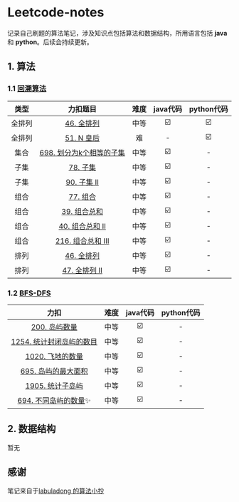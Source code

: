 # Leetcode-notes
记录自己刷题的算法笔记，涉及知识点包括算法和数据结构，所用语言包括 **java** 和 **python**。后续会持续更新。

## 1. 算法

### 1.1 [回溯算法](https://github.com/Ethan-cw/leetcode-notes/tree/main/算法/回朔算法)

|  类型  |                           力扣题目                           | 难度 | java代码 | python代码 |
| :----: | :----------------------------------------------------------: | :--: | :------: | :--------: |
| 全排列 | [46. 全排列](https://leetcode-cn.com/problems/permutations)  | 中等 |    ☑️     |     ☑️      |
| 全排列 |   [51. N 皇后](https://leetcode-cn.com/problems/n-queens)    |  难  |    -     |     ☑️      |
|  集合  | [698. 划分为k个相等的子集](https://leetcode-cn.com/problems/partition-to-k-equal-sum-subsets/) | 中等 |    ☑️     |     -      |
|  子集  |     [78. 子集](https://leetcode-cn.com/problems/subsets)     | 中等 |    ☑️     |     -      |
|  子集  |  [90. 子集 II](https://leetcode-cn.com/problems/subsets-ii)  | 中等 |    ☑️     |     -      |
|  组合  |  [77. 组合](https://leetcode-cn.com/problems/combinations)   | 中等 |    ☑️     |     -      |
|  组合  | [39. 组合总和](https://leetcode-cn.com/problems/combination-sum) | 中等 |    ☑️     |     -      |
|  组合  | [40. 组合总和 II](https://leetcode-cn.com/problems/combination-sum-ii) | 中等 |    ☑️     |     -      |
|  组合  | [216. 组合总和 III](https://leetcode-cn.com/problems/combination-sum-iii) | 中等 |    ☑️     |     -      |
|  排列  | [46. 全排列](https://leetcode-cn.com/problems/permutations)  | 中等 |    ☑️     |     -      |
|  排列  | [47. 全排列 II](https://leetcode-cn.com/problems/permutations-ii) | 中等 |    ☑️     |     -      |

### 1.2 [BFS-DFS](https://github.com/Ethan-cw/leetcode-notes/tree/main/算法/BFS-DFS)

|                             力扣                             | 难度 | java代码 | python代码 |
| :----------------------------------------------------------: | :--: | :------: | :--------: |
| [200. 岛屿数量](https://leetcode-cn.com/problems/number-of-islands) | 中等 |    ☑️     |     -      |
| [1254. 统计封闭岛屿的数目](https://leetcode-cn.com/problems/number-of-closed-islands) | 中等 |    ☑️     |     -      |
| [1020. 飞地的数量](https://leetcode-cn.com/problems/number-of-enclaves) | 中等 |    ☑️     |     -      |
| [695. 岛屿的最大面积](https://leetcode-cn.com/problems/max-area-of-island) | 中等 |    ☑️     |     -      |
| [1905. 统计子岛屿](https://leetcode-cn.com/problems/count-sub-islands) | 中等 |    ☑️     |     -      |
| [694. 不同岛屿的数量](https://leetcode-cn.com/problems/number-of-distinct-islands)✨ | 中等 |    ☑️     |     -      |

## 2. 数据结构

暂无

## 感谢

笔记来自于[labuladong 的算法小抄](https://labuladong.gitee.io/algo/)

